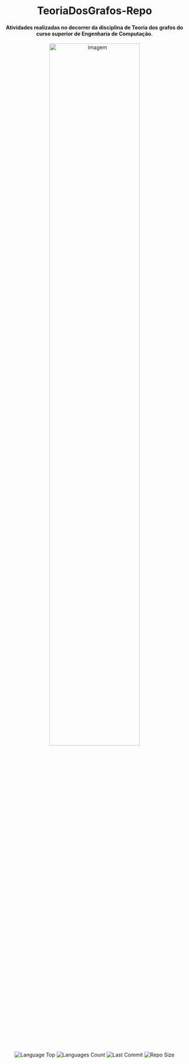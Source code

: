 <div align="center">
  
# TeoriaDosGrafos-Repo
  
<h4>Atividades realizadas no decorrer da disciplina de Teoria dos grafos do curso superior de Engenharia de Computação.</h4>
  
<p ><img  src="https://itforum.com.br/wp-content/uploads/2018/12/grafo_1100640-2.jpg" width="70%" alt="imagem" >
  
<p>
<!-- Image Shields -->
<img  alt="Language Top" src="https://img.shields.io/github/languages/top/Patricia-Santos/TeoriaDosGrafos-Repo">
<img  alt="Languages Count" src="https://img.shields.io/github/languages/count/Patricia-Santos/TeoriaDosGrafos-Repo">
<img  alt="Last Commit" src="https://img.shields.io/github/last-commit/Patricia-Santos/TeoriaDosGrafos-Repo">
<img  alt="Repo Size" src="https://img.shields.io/github/repo-size/Patricia-Santos/TeoriaDosGrafos-Repo">
</a>
</p>

</div>
